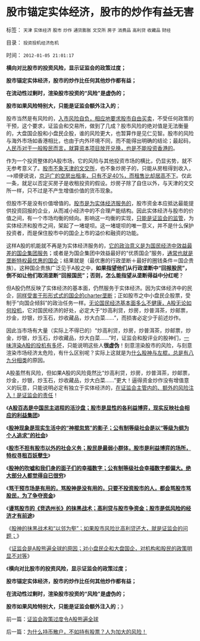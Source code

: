 # 股市锚定实体经济，股市的炒作有益无害

标签： `天津` `实体经济` `股市` `炒作` `通货膨胀` `文交所` `房子` `消费品` `高利贷` `收藏品` `财经` 

目录： `投资投机经济危机`

时间： `2012-01-05 21:01:17`

**横向对比股市的投资风险，显示证监会的政策过度；**

**股市锚定实体经济，股市的炒作比任何其他炒作都有益；**

**在流动性过剩时，渲染股市投资的“风险”是虚伪的；**

**股市如果风险特别大，只能是证监会额外注入的**；

股市当然是有风险的，[入市风险自负，相应地要求股市自由买卖](../../../2010/11/29/国际板是最具卖国潜力的选手.md)，不受任何政策的干预，这个要求，证监会和交易所，做到了几成？股市风险的绝对值是无法衡量的，大盘国企股和小盘民企股，谁的风险更大，也暂算作是见仁见智。股市的风险与海外市场如香港相比，也由于内外环境不同，而不能得出明确的结论；最起码，[人民币对于一般股民而言，就算资本项目放开兑换，也是不能投资香港的](../../../2011/12/7/香港人民币汇率下跌，不反映人民币升值趋势逆转.md)。

作为一个投资整体的A股市场，它的风险与其他投资市场的横比，仍显劣势，就不无参考意义了。[股市不象天津的文交所](../../../2011/2/15/艺术品股份市场将成艺术；股神的真功夫.md)，也不象炒房子的，只能从房租得到收入，——>顺便说说，[京沪广的空房出租率，只有不足40%，而租售比却居高不下](../../../2007/12/12/房地产的真正属性是消费品属性.md)。仅此一条，就足以否定买房子是收租投资的假设。炒房子除了自住以外，与天津的文交所一样，只不过是不产生增值价值的货币现象。

但股市不是没有价值增值的。[股市是为实体经济服务的](../../../2011/11/2/唱空唱多不要唱“管理层管涨管跌”.md)，股市资金本应抵达最能提供投资回报的企业，从而减小经济中的不合理产能结构。因此实体经济与股市的价值之间，有一个市场均衡的倾向。影响这一均衡的实现，[只能是证监会的监管](../../../2011/11/30/监管就不是法治，被监管就不是市场，和国际板.md)，为实体经济和股市之间，架起了一堵堤坝。这一堵堤坝的唯一意义，并不是什么保护投资者，而是保住股市中的国企上市的溢价和融资的功能。

这样A股的机能就不再是为实体经济服务的，[它的政治意义是为国民经济中效益最差的国企集团服务](../../../2011/10/25/管理层不救市是市场经济的进步.md)；或者是为国企集团中效益最好的“优质国企”服务，[通常也就是垄断特权最优惠的国企](../../../2009/7/22/泥足巨人的垄断是否需要反垄断.md)；结果就是（最优惠的行政垄断＋最好的圈钱条件＝国企贵族）。这种国企贵族广泛见于A股之中，**如果指望他们从行政垄断中“回报股民”，倒不如让他们取消垄断“回报国民”；否则，怎么能指望从垄断得益中分红呢**？

但A股仍然反映了实体经济的基本面，仍然服务于实体经济。因为实体经济中的民企，[同样受害于形形式式的国企的charter垄断](../../../2011/12/18/宪章不是宪法，中世纪的特权，特许权，charter.md)；正如股市之中小盘民企股票，受制于“向国企倾斜”的政治任务一样。[无论国民经济基本面多么不健康，A股无论如何投机](../../../2010/1/28/投机如何才能危害社会？.md)，它对国民经济的好处，必定大于“炒高利贷，炒房，炒普洱茶，炒邮票，炒金，炒银，炒玉石，炒收藏品，炒大白菜……”，而损害必定少于前述炒作。

因此当市场有大量（实际上不得已的）“炒高利贷，炒房，炒普洱茶，炒邮票，炒金，炒银，炒玉石，炒收藏品，炒大白菜……”时，证监会和股评业的股神们，[一味渲染A股的投机有多坏](../../../2011/12/28/季节性股神现象：算命神棍和股神半仙.md)，只能说明这些人**很虚伪**！刻意渲染股市的风险，与刻意渲染市场经济太危险，有什么区别呢？实际上这就是为[什么股神与左棍，总是有八九分相类](../../../2011/12/28/防左，防贼，防股神.md)的原因。

A股虽然有风险，但如果A股的风险竟然比“炒高利贷，炒房，炒普洱茶，炒邮票，炒金，炒银，炒玉石，炒收藏品，炒大白菜……”更大！逼得资金炒作没有增值意义的玩意，只能说明必定有独立于实体经济的，[在证监会主管内的、额外的风险注入！是证监会的责任](../../../2012/1/4/股市低风险，经济有前途；谩骂股市的《竞选州长》.md)！

《[**A股百态是中国民主进程的活沙盘；股市是显性的各利益博弈，现实反映社会相应的利益集团**](../../../2011/12/29/A股百态是中国民主进程的活沙盘;中国国民民主素质确实低.md)》

《[**股神现象是现实生活中的“神棍忽悠”的影子；公有制等级社会是以“等级为纲为个人追求”的社会**](../../../2011/12/29/股神斗法，比拼隐私斗面子.md)》

《[**股市不担有股市以外的社会义务；股民是最弱小群体，股市是利益博弈的场所，特权寻租百妖孽生**](../../../2011/12/29/股市不担有市场外的义务，不必“向弱者倾斜”.md)》

《[**股神的吹嘘和我们身的面子们的幸福数字；公有制等级社会幸福数字都偏大。绝大部分人都觉得自已很穷**](../../../2011/12/29/股神的吹嘘和我们身边的幸福数字和贫富差距.md)》

《[**骂干预市场是有用的，骂股神是没有用的，只要不投资股市的人，都会骂股市骂股民，为了争夺资金**](../../../2011/12/29/骂干预市场是有用的，骂股市是为了争夺资金.md)》

《[**谩骂股市的《竞选州长》的抹黑战术；高利贷与股市争资金；股市是低风险的经济才有前途**](../../../2012/1/4/股市低风险，经济有前途；谩骂股市的《竞选州长》.md)》

《[股神的抹黑战术和“以邻为壑”；如果股市风险比高利贷还大，就是证监会的问题；](../../../2012/1/4/如果股市风险比高利贷大，就是证监会的问题.md)》

《[证监会是A股熊遍全球的原因；对小盘民企和大盘国企，对机构和股民的政策明显不对等](../../../2012/1/5/证监会政策过度令A股熊遍全球.md)》

《**横向对比股市的投资风险，显示证监会的政策过度；**

**股市锚定实体经济，股市的炒作比任何其他炒作都有益；**

**在流动性过剩时，渲染股市投资的“风险”是虚伪的；**

**股市如果风险特别大，只能是证监会额外注入的**；》



前一篇：[证监会政策过度令A股熊遍全球](../../../2012/1/5/证监会政策过度令A股熊遍全球.md)

后一篇：[为什么持币散户，不如持有股票？人为加大的风险！](../../../2012/1/5/为什么持币散户，不如持有股票？人为加大的风险！.md)